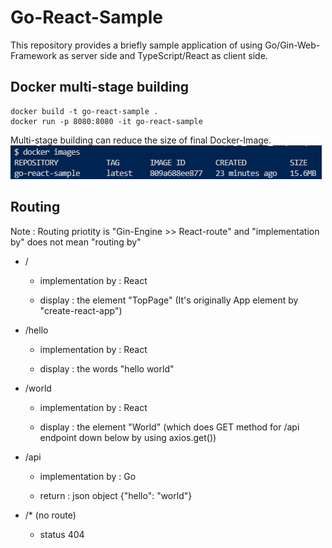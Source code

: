 # Go-React-Sample

This repository provides a briefly sample application of using Go/Gin-Web-Framework as server side and TypeScript/React as client side.

## Docker multi-stage building

```
docker build -t go-react-sample .
docker run -p 8080:8080 -it go-react-sample
```

Multi-stage building can reduce the size of final Docker-Image.
![docker-image-size-example](docker-image-go-react-sample.PNG)

## Routing

Note : Routing priotity is "Gin-Engine >> React-route" and "implementation by" does not mean "routing by"

- /

  - implementation by : React

  - display : the element "TopPage" (It's originally App element by "create-react-app")

- /hello

  - implementation by : React

  - display : the words "hello world"

- /world

  - implementation by : React

  - display : the element "World" (which does GET method for /api endpoint down below by using axios.get())

- /api

  - implementation by : Go

  - return : json object {"hello": "world"}

- /\* (no route)

  - status 404
